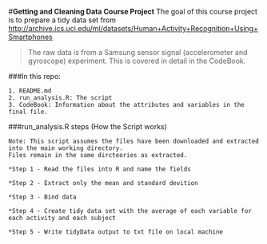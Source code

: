 #**Getting and Cleaning Data Course Project**
The goal of this course project is to prepare a tidy data set from <http://archive.ics.uci.edu/ml/datasets/Human+Activity+Recognition+Using+Smartphones>

>The raw data is from a Samsung sensor signal (accelerometer and gyroscope) experiment. This is covered in detail in the CodeBook.  


###In this repo: 
```
1. README.md
2. run_analysis.R: The script  
3. CodeBook: Information about the attributes and variables in the final file.
```

###run_analysis.R steps (How the Script works)
```
Note: This script assumes the files have been downloaded and extracted into the main working directory.
Files remain in the same dircteories as extracted.

*Step 1 - Read the files into R and name the fields

*Step 2 - Extract only the mean and standard devition

*Step 3 - Bind data

*Step 4 - Create tidy data set with the average of each variable for each activity and each subject

*Step 5 - Write tidyData output to txt file on local machine
```
